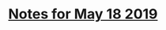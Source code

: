 <!---
{"next":"about.md","title":"Notes for May 18 2019"}
-->


# [Notes for May 18 2019](https://codesandbox.io/s/mystifying-shannon-0y2c7)
